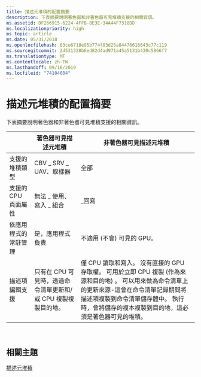 ```yaml
---
title: 描述元堆積的配置摘要
description: 下表摘要說明著色器和非著色器可見堆積支援的相關資訊。
ms.assetid: DF266915-6224-4FFB-BE3E-34A44F7318DD
ms.localizationpriority: high
ms.topic: article
ms.date: 05/31/2018
ms.openlocfilehash: 83ce6718e95b774f83d25a84476616643c77c119
ms.sourcegitcommit: 2d531328b6ed82d4ad971a45a5131b430c5866f7
ms.translationtype: MT
ms.contentlocale: zh-TW
ms.lasthandoff: 09/16/2019
ms.locfileid: "74104604"
---
```

# <a name="descriptor-heap-configurability-summary"></a>描述元堆積的配置摘要

下表摘要說明著色器和非著色器可見堆積支援的相關資訊。



|                               | 著色器可見描述元堆積                                                 | 非著色器可見描述元堆積                                                                                                                                                                                                                                                                                                                                  |
|-------------------------------|--------------------------------------------------------------------------------|---------------------------------------------------------------------------------------------------------------------------------------------------------------------------------------------------------------------------------------------------------------------------------------------------------------------------------------------------------------------|
| 支援的堆積類型          | CBV \_ SRV \_ UAV、取樣器                                                         | 全部                                                                                                                                                                                                                                                                                                                                                                 |
| 支援的 CPU 頁面屬性 | 無法 \_ 使用、寫入 \_ 組合                                                 | \_回寫                                                                                                                                                                                                                                                                                                                                                         |
| 依應用程式的常駐管理   | 是，應用程式負責                                                           | 不適用 (不會) 可見的 GPU。                                                                                                                                                                                                                                                                                                                                   |
| 描述項編輯支援       | 只有在 CPU 可見時，透過命令清單更新和/或 CPU 複製複製目的地。 | 僅 CPU 讀取和寫入。 沒有直接的 GPU 存取權。 可用於立即 CPU 複製 (作為來源和目的地) 。 可以用來做為命令清單上的更新來源-這會在命令清單記錄期間將描述項複製到命令清單儲存體中。 執行時，會將儲存的複本複製到目的地，這必須是著色器可見的堆積。 |



 

## <a name="related-topics"></a>相關主題

<dl> <dt>

[描述元堆積](descriptor-heaps.md)
</dt> </dl>

 

 




